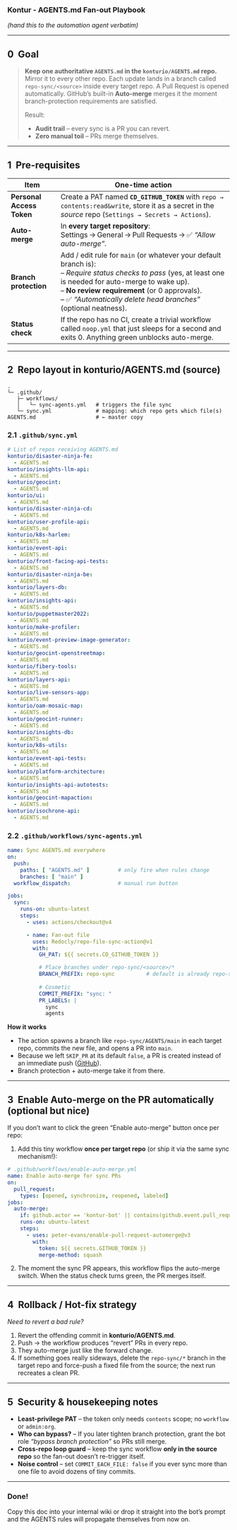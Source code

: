 ### Kontur - AGENTS.md Fan-out Playbook

*(hand this to the automation agent verbatim)*

---

## 0  Goal

> **Keep one authoritative `AGENTS.md` in the `konturio/AGENTS.md` repo.**
> Mirror it to every other repo.
> Each update lands in a branch called `repo-sync/<source>` inside every target repo.
> A Pull Request is opened automatically.
> GitHub’s built-in **Auto-merge** merges it the moment branch-protection requirements are satisfied.
>
> Result:
>
> * **Audit trail** – every sync is a PR you can revert.
> * **Zero manual toil** – PRs merge themselves.

---

## 1  Pre-requisites

| Item                      | One-time action |
| ------------------------- | --------------------------------------------------------------------------------------------------------------------------------------------------------------------------------------------------------------------- |
| **Personal Access Token** | Create a PAT named **`CD_GITHUB_TOKEN`** with `repo → contents:read&write`, store it as a secret in the *source* repo (`Settings → Secrets → Actions`). |
| **Auto-merge**            | In **every target repository**:<br>Settings → General → Pull Requests → ✅ *“Allow auto-merge”*. |
| **Branch protection**     | Add / edit rule for `main` (or whatever your default branch is):<br> – *Require status checks to pass* (yes, at least one is needed for auto-merge to wake up).<br> – **No review requirement** (or 0 approvals).<br> – ✅ *“Automatically delete head branches”* (optional neatness). |
| **Status check**          | If the repo has no CI, create a trivial workflow called `noop.yml` that just sleeps for a second and exits 0. Anything green unblocks auto-merge. |

---

## 2  Repo layout in **konturio/AGENTS.md** (source)

```
.
└─ .github/
   ├─ workflows/
   │   └─ sync-agents.yml   # triggers the file sync
   └─ sync.yml              # mapping: which repo gets which file(s)
AGENTS.md                   # ← master copy
```

### 2.1 `.github/sync.yml`

```yaml
# List of repos receiving AGENTS.md
konturio/disaster-ninja-fe:
  - AGENTS.md
konturio/insights-llm-api:
  - AGENTS.md
konturio/geocint:
  - AGENTS.md
konturio/ui:
  - AGENTS.md
konturio/disaster-ninja-cd:
  - AGENTS.md
konturio/user-profile-api:
  - AGENTS.md
konturio/k8s-harlem:
  - AGENTS.md
konturio/event-api:
  - AGENTS.md
konturio/front-facing-api-tests:
  - AGENTS.md
konturio/disaster-ninja-be:
  - AGENTS.md
konturio/layers-db:
  - AGENTS.md
konturio/insights-api:
  - AGENTS.md
konturio/puppetmaster2022:
  - AGENTS.md
konturio/make-profiler:
  - AGENTS.md
konturio/event-preview-image-generator:
  - AGENTS.md
konturio/geocint-openstreetmap:
  - AGENTS.md
konturio/fibery-tools:
  - AGENTS.md
konturio/layers-api:
  - AGENTS.md
konturio/live-sensors-app:
  - AGENTS.md
konturio/oam-mosaic-map:
  - AGENTS.md
konturio/geocint-runner:
  - AGENTS.md
konturio/insights-db:
  - AGENTS.md
konturio/k8s-utils:
  - AGENTS.md
konturio/event-api-tests:
  - AGENTS.md
konturio/platform-architecture:
  - AGENTS.md
konturio/insights-api-autotests:
  - AGENTS.md
konturio/geocint-mapaction:
  - AGENTS.md
konturio/isochrone-api:
  - AGENTS.md
```

### 2.2 `.github/workflows/sync-agents.yml`

```yaml
name: Sync AGENTS.md everywhere
on:
  push:
    paths: [ "AGENTS.md" ]         # only fire when rules change
    branches: [ "main" ]
  workflow_dispatch:               # manual run button

jobs:
  sync:
    runs-on: ubuntu-latest
    steps:
      - uses: actions/checkout@v4

      - name: Fan-out file
        uses: Redocly/repo-file-sync-action@v1
        with:
          GH_PAT: ${{ secrets.CD_GITHUB_TOKEN }}

          # Place branches under repo-sync/<source>/*
          BRANCH_PREFIX: repo-sync          # default is already repo-sync/SOURCE_REPO
          
          # Cosmetic
          COMMIT_PREFIX: "sync: "
          PR_LABELS: |
            sync
            agents
```

**How it works**

* The action spawns a branch like `repo-sync/AGENTS/main` in each target repo, commits the new file, and opens a PR into `main`.
* Because we left `SKIP_PR` at its default `false`, a PR is created instead of an immediate push ([GitHub][1]).
* Branch protection + auto-merge take it from there.

---

## 3  Enable Auto-merge on the PR automatically (optional but nice)

If you don’t want to click the green “Enable auto-merge” button once per repo:

1. Add this tiny workflow **once per target repo** (or ship it via the same sync mechanism!):

```yaml
# .github/workflows/enable-auto-merge.yml
name: Enable auto-merge for sync PRs
on:
  pull_request:
    types: [opened, synchronize, reopened, labeled]
jobs:
  auto-merge:
    if: github.actor == 'kontur-bot' || contains(github.event.pull_request.labels.*.name, 'sync')
    runs-on: ubuntu-latest
    steps:
      - uses: peter-evans/enable-pull-request-automerge@v3
        with:
          token: ${{ secrets.GITHUB_TOKEN }}
          merge-method: squash
```

2. The moment the sync PR appears, this workflow flips the auto-merge switch. When the status check turns green, the PR merges itself.

---

## 4  Rollback / Hot-fix strategy

*Need to revert a bad rule?*

1. Revert the offending commit in **konturio/AGENTS.md**.
2. Push → the workflow produces “revert” PRs in every repo.
3. They auto-merge just like the forward change.
4. If something goes really sideways, delete the `repo-sync/*` branch in the target repo and force-push a fixed file from the source; the next run recreates a clean PR.

---

## 5  Security & housekeeping notes

* **Least-privilege PAT** – the token only needs `contents` scope; no `workflow` or `admin:org`.
* **Who can bypass?** – If you later tighten branch protection, grant the bot role *“bypass branch protection”* so PRs still merge.
* **Cross-repo loop guard** – keep the sync workflow **only in the source repo** so the fan-out doesn’t re-trigger itself.
* **Noise control** – set `COMMIT_EACH_FILE: false` if you ever sync more than one file to avoid dozens of tiny commits.

---

### Done!

Copy this doc into your internal wiki or drop it straight into the bot’s prompt and the AGENTS rules will propagate themselves from now on.

[1]: https://github.com/Redocly/repo-file-sync-action "GitHub - Redocly/repo-file-sync-action: GitHub Action that sync's two (or more) repos."
